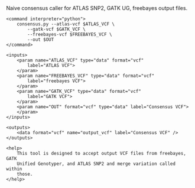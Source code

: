<?xml version="1.0"?>

<tool name="naive variant consensus caller" id="awesome_consensus_0.1"  > 
    <description>
        Naive consensus caller for ATLAS SNP2, GATK UG, freebayes output files.
    </description>

    <command interpreter="python">
        consensus.py --atlas-vcf $ATLAS_VCF \
            --gatk-vcf $GATK_VCF \
            --freebayes-vcf $FREEBAYES_VCF \
            --out $OUT
    </command>

    <inputs>
        <param name="ATLAS_VCF" type="data" format="vcf"
            label="ATLAS VCF">
        </param>
        <param name="FREEBAYES_VCF" type="data" format="vcf"
            label="freebayes VCF">
        </param>
        <param name="GATK_VCF" type="data" format="vcf"
            label="GATK VCF">
        </param>
        <param name="OUT" format="vcf" type="data" label="Consensus VCF">
        </param>
    </inputs>
    
    <outputs>
        <data format="vcf" name="output_vcf" label="Consensus VCF" />
    </outputs>

    <help>
        This tool is designed to accept output VCF files from freebayes, GATK
        Unified Genotyper, and ATLAS SNP2 and merge variation called within
        those.
    </help>

</tool>
